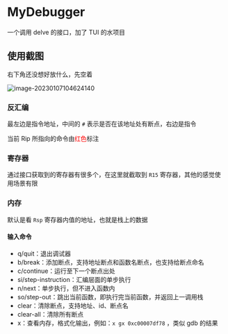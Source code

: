 # MyDebugger

一个调用 delve 的接口，加了 TUI 的水项目

## 使用截图

右下角还没想好放什么，先空着

![image-20230107104624140](https://s2.loli.net/2023/01/07/XvjAzFHs2t5xouK.png)

### 反汇编

最左边是指令地址，中间的 `#` 表示是否在该地址处有断点，右边是指令

当前 Rip 所指向的命令由<font color='red'>红色</font>标注

### 寄存器

通过接口获取到的寄存器有很多个，在这里就截取到 `R15` 寄存器，其他的感觉使用场景有限

### 内存

默认是看 `Rsp` 寄存器内值的地址，也就是栈上的数据

#### 输入命令

- q/quit：退出调试器
- b/break：添加断点，支持地址断点和函数名断点，也支持给断点命名
- c/continue：运行至下一个断点出处
- si/step-instruction：汇编层面的单步执行
- n/next：单步执行，但不进入函数内
- so/step-out：跳出当前函数，即执行完当前函数，并返回上一调用栈
- clear：清除断点，支持地址、id、断点名
- clear-all：清除所有断点
- x：查看内存，格式化输出，例如：`x gx 0xc00007df78` ，类似 gdb 的结果









